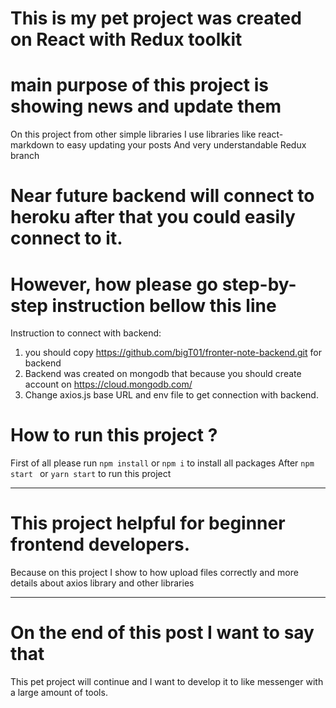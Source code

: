 # This is my pet project was created on React with Redux toolkit 
# main purpose of this project is showing news and update them

On this project from other simple libraries I use libraries like react-markdown to easy updating your posts
And very understandable Redux branch

# Near future backend will connect to heroku after that you could easily connect to it.
# However, how please go step-by-step instruction bellow this line

Instruction to connect with backend:
1. you should copy https://github.com/bigT01/fronter-note-backend.git for backend
2. Backend was created on mongodb that because you should create account on https://cloud.mongodb.com/ 
3. Change axios.js base URL and env file to get connection with backend.

# How to run this project ?
 
First of all please run `npm install` or `npm i` to install all packages
After `npm start ` or `yarn start` to run this project

-----------------------------------------------------------------------------------------------------------------
# This project helpful for beginner frontend developers.
Because on this project I show to how upload files correctly 
and more details about axios library and other libraries

-----------------------------------------------------------------------------------------------------------------
# On the end of this post I want to say that
This pet project will continue and I want to develop it to like messenger with a large amount of tools.


